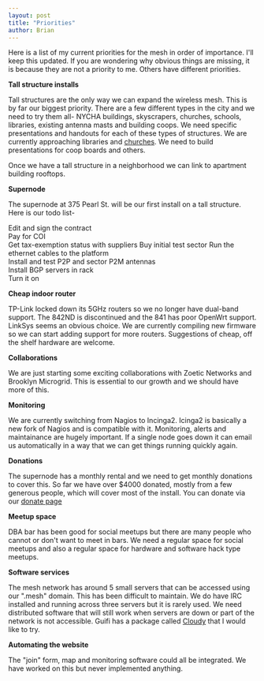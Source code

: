 ```yaml
---
layout: post
title: "Priorities"
author: Brian
---
```

Here is a list of my current priorities for the mesh in order of importance. I'll keep this updated. If you are wondering why obvious things are missing, it is because they are not a priority to me. Others have different priorities.

**Tall structure installs**

Tall structures are the only way we can expand the wireless mesh. This is by far our biggest priority. There are a few different types in the city and we need to try them all- NYCHA buildings, skyscrapers, churches, schools, libraries, existing antenna masts and building coops. We need specific presentations and handouts for each of these types of structures. We are currently approaching libraries and [churches](../../leaflet/church.pdf). We need to build presentations for coop boards and others.  

Once we have a tall structure in a neighborhood we can link to apartment building rooftops.

**Supernode**

The supernode at 375 Pearl St. will be our first install on a tall structure. Here is our todo list-

Edit and sign the contract  
Pay for COI  
Get tax-exemption status with suppliers
Buy initial test sector
Run the ethernet cables to the platform  
Install and test P2P and sector P2M antennas   
Install BGP servers in rack   
Turn it on

**Cheap indoor router**

TP-Link locked down its 5GHz routers so we no longer have dual-band support. The 842ND is discontinued and the 841 has poor OpenWrt support. LinkSys seems an obvious choice. We are currently compiling new firmware so we can start adding support for more routers. Suggestions of cheap, off the shelf hardware are welcome.

**Collaborations**

We are just starting some exciting collaborations with Zoetic Networks and Brooklyn Microgrid. This is essential to our growth and we should have more of this. 

**Monitoring**

We are currently switching from Nagios to Incinga2. Icinga2 is basically a new fork of Nagios and is compatible with it. Monitoring, alerts and maintainance are hugely important. If a single node goes down it can email us automatically in a way that we can get things running quickly again.

**Donations**

The supernode has a monthly rental and we need to get monthly donations to cover this. So far we have over $4000 donated, mostly from a few generous people, which will cover most of the install. You can donate via our [donate page](../../donate)

**Meetup space**

DBA bar has been good for social meetups but there are many people who cannot or don't want to meet in bars. We need a regular space for social meetups and also a regular space for hardware and software hack type meetups. 

**Software services**

The mesh network has around 5 small servers that can be accessed using our ".mesh" domain. This has been difficult to maintain. We do have IRC installed and running across three servers but it is rarely used. We need distributed software that will still work when servers are down or part of the network is not accessible. Guifi has a package called [Cloudy](http://cloudy.community/) that I would like to try.

**Automating the website**

The "join" form, map and monitoring software could all be integrated. We have worked on this but never implemented anything.




